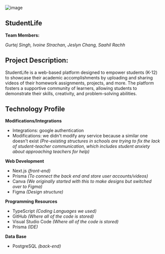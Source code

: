 

![image](https://github.com/ivoinestrachan/studentlife/assets/70272280/a75f0686-bfbc-47a9-b01b-bb64be60d064)

## **StudentLife**


**Team Members:** 

*Gurtej Singh, Ivoine Strachan, Jeslyn Chang, Saahil Rachh*

## Project Description:

StudentLife is a web-based platform designed to empower students (K-12) to showcase their academic accomplishments by uploading and sharing videos of their homework assignments, projects, and more. The platform fosters a supportive community of learners, allowing students to demonstrate their skills, creativity, and problem-solving abilities.

## Technology Profile

**Modifications/Integrations**

- Integrations: google authentication
- Modifications: we didn't modify any service because a similar one
doesn't exist  *(Pre-existing structures in schools are trying to fix the lack of
student-teacher communication, which includes student anxiety
about approaching teachers for help)*

**Web Development**

- Next.js *(front-end)*
- Prisma *(To connect the back end and store user accounts/videos)* 
- Canva *(We originally started with this to make designs but switched
over to Figma)* 
- Figma *(Design structure)*

**Programming Resources**

- TypeScript *(Coding Languages we used)*
- GitHub *(Where all of the code is stored)*
- Visual Studio Code *(Where all of the code is stored)*
- Prisma *(IDE)* 

**Data Base**

- PostgreSQL *(back-end)*






      
      
